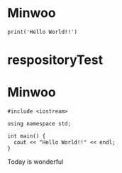 # Minwoo
```
print('Hello World!!')
```

# respositoryTest

# Minwoo 
```
#include <iostream>

using namespace std;

int main() {
  cout << "Hello World!!" << endl;
}
```
Today is wonderful
